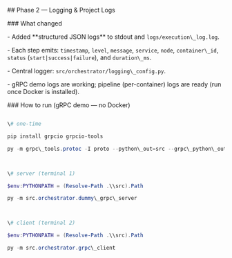 \## Phase 2 — Logging \& Project Logs



\### What changed

\- Added \*\*structured JSON logs\*\* to stdout and `logs/execution\_log.log`.

\- Each step emits: `timestamp`, `level`, `message`, `service`, `node`, `container\_id`, `status` (`start|success|failure`), and `duration\_ms`.

\- Central logger: `src/orchestrator/logging\_config.py`.

\- gRPC demo logs are working; pipeline (per-container) logs are ready (run once Docker is installed).



\### How to run (gRPC demo — no Docker)

```powershell

\# one-time

pip install grpcio grpcio-tools

py -m grpc\_tools.protoc -I proto --python\_out=src --grpc\_python\_out=src proto\\energy\_pipeline.proto



\# server (terminal 1)

$env:PYTHONPATH = (Resolve-Path .\\src).Path

py -m src.orchestrator.dummy\_grpc\_server



\# client (terminal 2)

$env:PYTHONPATH = (Resolve-Path .\\src).Path

py -m src.orchestrator.grpc\_client



